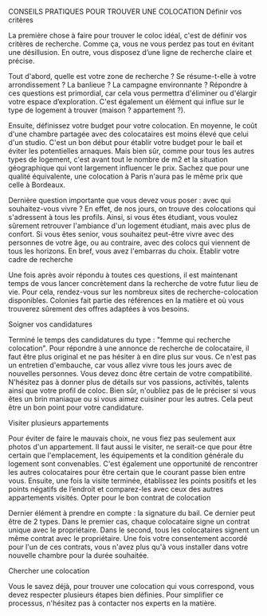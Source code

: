 CONSEILS PRATIQUES POUR TROUVER UNE COLOCATION
Définir vos critères

La première chose à faire pour trouver le coloc idéal, c'est de définir vos critères de recherche. Comme ça, vous ne vous perdez pas tout en évitant une désillusion. En outre, vous disposez d’une ligne de recherche claire et précise.

Tout d'abord, quelle est votre zone de recherche ? Se résume-t-elle à votre arrondissement ? La banlieue ? La campagne environnante ? Répondre à ces questions est primordial, car cela vous permettra d'éliminer ou d'élargir votre espace d’exploration. C'est également un élément qui influe sur le type de logement à trouver (maison ? appartement ?).

Ensuite, définissez votre budget pour votre colocation. En moyenne, le coût d'une chambre partagée avec des colocataires est moins élevé que celui d'un studio. C'est un bon début pour établir votre budget pour le bail et éviter les potentielles arnaques. Mais bien sûr, comme pour tous les autres types de logement, c'est avant tout le nombre de m2 et la situation géographique qui vont largement influencer le prix. Sachez que pour une qualité équivalente, une colocation à Paris n'aura pas le même prix que celle à Bordeaux.

Dernière question importante que vous devez vous poser : avec qui souhaitez-vous vivre ? En effet, de nos jours, on trouve des colocations qui s'adressent à tous les profils. Ainsi, si vous êtes étudiant, vous voulez sûrement retrouver l'ambiance d'un logement étudiant, mais avec plus de confort. Si vous êtes senior, vous souhaitez peut-être vivre avec des personnes de votre âge, ou au contraire, avec des colocs qui viennent de tous les horizons. En bref, vous avez l'embarras du choix.
Établir votre cadre de recherche

Une fois après avoir répondu à toutes ces questions, il est maintenant temps de vous lancer concrètement dans la recherche de votre futur lieu de vie. Pour cela, rendez-vous sur les nombreux sites de recherche-colocation disponibles. Colonies fait partie des références en la matière et où vous trouverez sûrement des offres adaptées à vos besoins.

Soigner vos candidatures

Terminé le temps des candidatures du type : "femme qui recherche colocation". Pour répondre à une annonce de recherche de colocataire, il faut être plus original et ne pas hésiter à en dire plus sur vous. Ce n'est pas un entretien d'embauche, car vous allez vivre tous les jours avec de nouvelles personnes. Vous devez donc être certain de votre compatibilité. N'hésitez pas à donner plus de détails sur vos passions, activités, talents ainsi que votre profil de coloc. Bien sûr, n'oubliez pas de le préciser si vous êtes un brin maniaque ou si vous aimez cuisiner pour les autres. Cela peut être un bon point pour votre candidature.

Visiter plusieurs appartements

Pour éviter de faire le mauvais choix, ne vous fiez pas seulement aux photos d'un appartement. Il faut aussi le visiter, ne serait-ce que pour être certain que l'emplacement, les équipements et la condition générale du logement sont convenables. C'est également une opportunité de rencontrer les autres colocataires pour être certain que le courant passe bien entre vous. Ensuite, une fois la visite terminée, établissez les points positifs et les points négatifs de l’endroit et comparez-les avec ceux des autres appartements visités.
Opter pour le bon contrat de colocation

Dernier élément à prendre en compte : la signature du bail. Ce dernier peut être de 2 types. Dans le premier cas, chaque colocataire signe un contrat unique avec le propriétaire. Dans le second, tous les colocataires signent un même contrat avec le propriétaire. Une fois votre consentement accordé pour l'un de ces contrats, vous n'avez plus qu'à vous installer dans votre nouvelle chambre pour la durée souhaitée.

Chercher une colocation

Vous le savez déjà, pour trouver une colocation qui vous correspond, vous devez respecter plusieurs étapes bien définies. Pour simplifier ce processus, n'hésitez pas à contacter nos experts en la matière.
